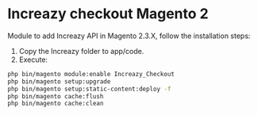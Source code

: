 # Increazy checkout Magento 2

Module to add Increazy API in Magento 2.3.X, follow the installation steps:

1. Copy the Increazy folder to app/code.
2. Execute:

```bash
php bin/magento module:enable Increazy_Checkout
php bin/magento setup:upgrade
php bin/magento setup:static-content:deploy -f
php bin/magento cache:flush
php bin/magento cache:clean
```
